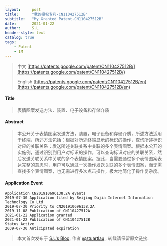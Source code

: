 ```yaml
---
layout:     post
title:      "我的授权专利-CN110427512B"
subtitle:   "My Granted Patent-CN110427512B"
date:       2021-01-22
author:     S.L
header-style: text
catalog: true
tags:
    - Patent
    - IM
---
```

> 中文 [https://patents.google.com/patent/CN110427512B/](https://patents.google.com/patent/CN110427512B/)
>
> English [https://patents.google.com/patent/CN110427512B/en](https://patents.google.com/patent/CN110427512B/en)

#### Title
> 表情图案发送方法、装置、电子设备和存储介质











#### Abstract
> 本公开关于表情图案发送方法，装置，电子设备和存储介质，所述方法适用于终端，所述方法包括：根据对所述终端显示的标识的操作，查询所述标识对应的关联关系；发送所述关联关系中关联的多个表情图案。根据本公开的实施例，通过识别到用户对标识的操作，可以查询标识对应的关联关系，然后发送关联关系中关联的多个表情图案。据此，当需要通过多个表情图案表达完整的意思时，用户可以通过一次操作发送关联的多个表情图案，而无需查找多个表情图案，也无需进行多次点击操作，极大地简化了操作复杂度。











#### Application Event
```
Application CN201910696138.2A events 
2019-07-30 Application filed by Beijing Dajia Internet Information Technology Co Ltd
2019-07-30 Priority to CN201910696138.2A
2019-11-08 Publication of CN110427512A
2021-01-22 Application granted
2021-01-22 Publication of CN110427512B
Status Active
2039-07-30 Anticipated expiration
```
> 本文首次发布于 [S.L's Blog](http://elsef.com), 作者 [@stuartlau](http://github.com/stuartlau) ,
转载请保留原文链接.
